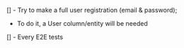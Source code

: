 [] - Try to make a full user registration (email & password);
  - To do it, a User column/entity will be needed

[] - Every E2E tests